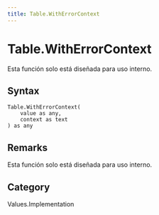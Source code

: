 ```yaml
---
title: Table.WithErrorContext
---
```


# Table.WithErrorContext


Esta función solo está diseñada para uso interno.


## Syntax

```powerquery
Table.WithErrorContext(
    value as any,
    context as text
) as any
```


## Remarks

Esta función solo está diseñada para uso interno.



## Category
Values.Implementation
